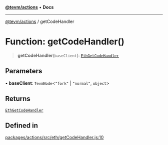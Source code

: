 [**@tevm/actions**](../README.md) • **Docs**

***

[@tevm/actions](../globals.md) / getCodeHandler

# Function: getCodeHandler()

> **getCodeHandler**(`baseClient`): [`EthGetCodeHandler`](../type-aliases/EthGetCodeHandler.md)

## Parameters

• **baseClient**: `TevmNode`\<`"fork"` \| `"normal"`, `object`\>

## Returns

[`EthGetCodeHandler`](../type-aliases/EthGetCodeHandler.md)

## Defined in

[packages/actions/src/eth/getCodeHandler.js:10](https://github.com/evmts/tevm-monorepo/blob/main/packages/actions/src/eth/getCodeHandler.js#L10)

